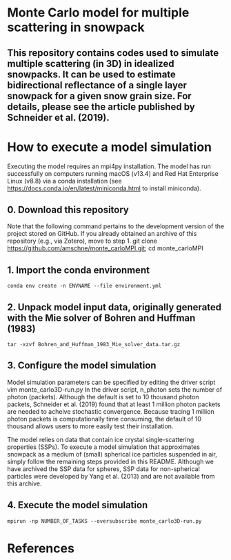 Monte Carlo model for multiple scattering in snowpack
===============================================================================

This repository contains codes used to simulate multiple scattering (in 3D)
in idealized snowpacks. It can be used to estimate bidirectional reflectance
of a single layer snowpack for a given snow grain size. For details, please
see the article published by Schneider et al. (2019).
-------------------------------------------------------------------------------

# How to execute a model simulation
Executing the model requires an mpi4py installation. The model has run
successfully on computers running macOS (v13.4) and Red Hat Enterprise
Linux (v8.8) via a conda installation (see
https://docs.conda.io/en/latest/miniconda.html to install miniconda).

## 0. Download this repository
Note that the following command pertains to the development version of the
project stored on GitHub. If you already obtained an archive of this repository
(e.g., via Zotero), move to step 1.
    git clone  https://github.com/amschne/monte_carloMPI.git; cd monte_carloMPI
## 1. Import the conda environment
    conda env create -n ENVNAME --file environment.yml
## 2. Unpack model input data, originally generated with the Mie solver of Bohren and Huffman (1983)
    tar -xzvf Bohren_and_Huffman_1983_Mie_solver_data.tar.gz
## 3. Configure the model simulation
Model simulation parameters can be specified by editing the driver script
    vim monte_carlo3D-run.py
In the driver script, n_photon sets the number of photon (packets). Although
the default is set to 10 thousand photon packets, Schneider et al. (2019) found
that at least 1 million photon packets are needed to acheive stochastic convergence.
Because tracing 1 million photon packets is computationally time consuming,
the default of 10 thousand allows users to more easily test their installation.

The model relies on data that contain ice crystal single-scattering properties (SSPs).
To execute a model simulation that approximates snowpack as a medium of (small)
spherical ice particles suspended in air, simply follow the remaining steps
provided in this README. Although we have archived the SSP data for spheres,
SSP data for non-spherical particles were developed by Yang et al. (2013) and are
not available from this archive.

## 4. Execute the model simulation
    mpirun -np NUMBER_OF_TASKS --oversubscribe monte_carlo3D-run.py

# References
